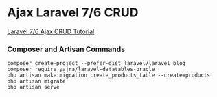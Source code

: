 # Ajax Laravel 7/6 CRUD

[Laravel 7/6 Ajax CRUD Tutorial](https://www.itsolutionstuff.com/post/laravel-6-ajax-crud-tutorialexample.html)

### Composer and Artisan Commands
```shell script
composer create-project --prefer-dist laravel/laravel blog
composer require yajra/laravel-datatables-oracle
php artisan make:migration create_products_table --create=products
php artisan migrate
php artisan serve
```

